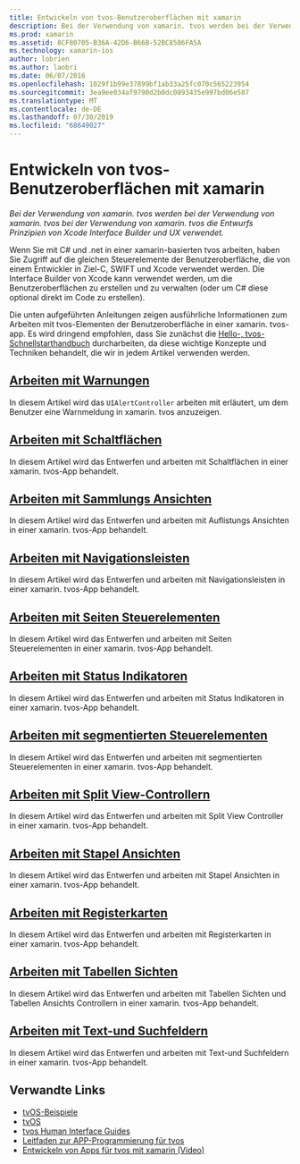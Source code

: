 ```yaml
---
title: Entwickeln von tvos-Benutzeroberflächen mit xamarin
description: Bei der Verwendung von xamarin. tvos werden bei der Verwendung von xamarin. tvos bei der Verwendung von xamarin. tvos die Entwurfs Prinzipien von Xcode Interface Builder und UX verwendet.
ms.prod: xamarin
ms.assetid: 8CF80705-B36A-42D6-B66B-52BC8586FA5A
ms.technology: xamarin-ios
author: lobrien
ms.author: laobri
ms.date: 06/07/2016
ms.openlocfilehash: 1029f1b99e37899bf1ab33a25fc070c565223954
ms.sourcegitcommit: 3ea9ee034af9790d2b0dc0893435e997bd06e587
ms.translationtype: MT
ms.contentlocale: de-DE
ms.lasthandoff: 07/30/2019
ms.locfileid: "68649027"
---
```

# <a name="building-tvos-user-interfaces-with-xamarin"></a>Entwickeln von tvos-Benutzeroberflächen mit xamarin

_Bei der Verwendung von xamarin. tvos werden bei der Verwendung von xamarin. tvos bei der Verwendung von xamarin. tvos die Entwurfs Prinzipien von Xcode Interface Builder und UX verwendet._

Wenn Sie mit C# und .net in einer xamarin-basierten tvos arbeiten, haben Sie Zugriff auf die gleichen Steuerelemente der Benutzeroberfläche, die von einem Entwickler in Ziel-C, SWIFT und Xcode verwendet werden. Die Interface Builder von Xcode kann verwendet werden, um die Benutzeroberflächen zu erstellen und zu verwalten (oder um C# diese optional direkt im Code zu erstellen).

Die unten aufgeführten Anleitungen zeigen ausführliche Informationen zum Arbeiten mit tvos-Elementen der Benutzeroberfläche in einer xamarin. tvos-app. Es wird dringend empfohlen, dass Sie zunächst die [Hello-, tvos-Schnellstarthandbuch](~/ios/tvos/get-started/hello-tvos.md) durcharbeiten, da diese wichtige Konzepte und Techniken behandelt, die wir in jedem Artikel verwenden werden.

## <a name="working-with-alertsiostvosuser-interfacealertsmd"></a>[Arbeiten mit Warnungen](~/ios/tvos/user-interface/alerts.md)

In diesem Artikel wird das `UIAlertController` arbeiten mit erläutert, um dem Benutzer eine Warnmeldung in xamarin. tvos anzuzeigen.

## <a name="working-with-buttonsiostvosuser-interfacebuttonsmd"></a>[Arbeiten mit Schaltflächen](~/ios/tvos/user-interface/buttons.md)

In diesem Artikel wird das Entwerfen und arbeiten mit Schaltflächen in einer xamarin. tvos-App behandelt.

## <a name="working-with-collection-viewsiostvosuser-interfacecollection-viewsmd"></a>[Arbeiten mit Sammlungs Ansichten](~/ios/tvos/user-interface/collection-views.md)

In diesem Artikel wird das Entwerfen und arbeiten mit Auflistungs Ansichten in einer xamarin. tvos-App behandelt.

## <a name="working-with-navigation-barsiostvosuser-interfacenavigation-barsmd"></a>[Arbeiten mit Navigationsleisten](~/ios/tvos/user-interface/navigation-bars.md)

In diesem Artikel wird das Entwerfen und arbeiten mit Navigationsleisten in einer xamarin. tvos-App behandelt.

## <a name="working-with-page-controlsiostvosuser-interfacepage-controlsmd"></a>[Arbeiten mit Seiten Steuerelementen](~/ios/tvos/user-interface/page-controls.md)

In diesem Artikel wird das Entwerfen und arbeiten mit Seiten Steuerelementen in einer xamarin. tvos-App behandelt.

## <a name="working-with-progress-indicatorsiostvosuser-interfaceprogress-indicatorsmd"></a>[Arbeiten mit Status Indikatoren](~/ios/tvos/user-interface/progress-indicators.md)

In diesem Artikel wird das Entwerfen und arbeiten mit Status Indikatoren in einer xamarin. tvos-App behandelt.

## <a name="working-with-segmented-controlsiostvosuser-interfacesegmented-controlsmd"></a>[Arbeiten mit segmentierten Steuerelementen](~/ios/tvos/user-interface/segmented-controls.md)

In diesem Artikel wird das Entwerfen und arbeiten mit segmentierten Steuerelementen in einer xamarin. tvos-App behandelt.

## <a name="working-with-split-view-controllersiostvosuser-interfacesplit-viewsmd"></a>[Arbeiten mit Split View-Controllern](~/ios/tvos/user-interface/split-views.md)

In diesem Artikel wird das Entwerfen und arbeiten mit Split View Controller in einer xamarin. tvos-App behandelt.

## <a name="working-with-stack-viewsiostvosuser-interfacestacked-viewsmd"></a>[Arbeiten mit Stapel Ansichten](~/ios/tvos/user-interface/stacked-views.md)

In diesem Artikel wird das Entwerfen und arbeiten mit Stapel Ansichten in einer xamarin. tvos-App behandelt.

## <a name="working-with-tab-barsiostvosuser-interfacetab-barsmd"></a>[Arbeiten mit Registerkarten](~/ios/tvos/user-interface/tab-bars.md)

In diesem Artikel wird das Entwerfen und arbeiten mit Registerkarten in einer xamarin. tvos-App behandelt.

## <a name="working-with-table-viewsiostvosuser-interfacetable-viewsmd"></a>[Arbeiten mit Tabellen Sichten](~/ios/tvos/user-interface/table-views.md)

In diesem Artikel wird das Entwerfen und arbeiten mit Tabellen Sichten und Tabellen Ansichts Controllern in einer xamarin. tvos-App behandelt.

## <a name="working-with-text-and-search-fieldsiostvosuser-interfacetext-fields-and-searchmd"></a>[Arbeiten mit Text-und Suchfeldern](~/ios/tvos/user-interface/text-fields-and-search.md)

In diesem Artikel wird das Entwerfen und arbeiten mit Text-und Suchfeldern in einer xamarin. tvos-App behandelt.



## <a name="related-links"></a>Verwandte Links

- [tvOS-Beispiele](https://docs.microsoft.com/samples/browse/?products=xamarin&term=Xamarin.iOS+tvOS)
- [tvOS](https://developer.apple.com/tvos/)
- [tvos Human Interface Guides](https://developer.apple.com/tvos/human-interface-guidelines/)
- [Leitfaden zur APP-Programmierung für tvos](https://developer.apple.com/library/prerelease/tvos/documentation/General/Conceptual/AppleTV_PG/)
- [Entwickeln von Apps für tvos mit xamarin (Video)](https://university.xamarin.com/lightninglectures/tvos-with-xamarin)
